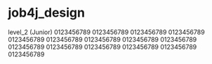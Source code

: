 # job4j_design
level_2 (Junior)
0123456789
0123456789
0123456789
0123456789
0123456789
0123456789
0123456789
0123456789
0123456789
0123456789
0123456789
0123456789
0123456789
0123456789
0123456789